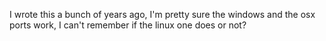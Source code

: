 I wrote this a bunch of years ago, I'm pretty sure the windows and the osx ports work, I can't remember if the linux one does or not?

